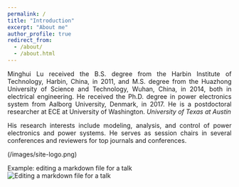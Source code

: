```yaml
---
permalink: /
title: "Introduction"
excerpt: "About me"
author_profile: true
redirect_from: 
  - /about/
  - /about.html
---
```


<p align="justify">
Minghui Lu received the B.S. degree from the Harbin Institute of Technology, Harbin, China, in 2011, and M.S. degree from the Huazhong University of Science and Technology, Wuhan, China, in 2014, both in electrical engineering. He received the Ph.D. degree in power electronics system from Aalborg University, Denmark, in 2017. He is a postdoctoral researcher at ECE at University of Washington.
<i>University of Texas at Austin</i>
<p>

<p align="justify">
His research interests include modeling, analysis, and control of power electronics and power systems. He serves as session chairs in several conferences and reviewers for top journals and conferences.
<p>

(/images/site-logo.png)

Example: editing a markdown file for a talk
![Editing a markdown file for a talk](/images/site-logo.png)